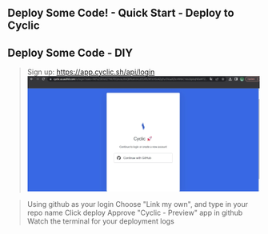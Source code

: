 Deploy Some Code! - Quick Start - Deploy to Cyclic
------------------------

Deploy Some Code - DIY
----------
> Sign up: https://app.cyclic.sh/api/login
![1](diy-1.jpg)

> Using github as your login
> Choose "Link my own", and type in your repo name
> Click deploy
> Approve "Cyclic - Preview" app in github
> Watch the terminal for your deployment logs
